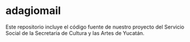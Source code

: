 adagiomail
==========

Este repositorio incluye el código fuente de nuestro proyecto del Servicio Social de la Secretaria de Cultura y las Artes de Yucatán.
